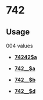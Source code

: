 # 742

## Usage

004 values

-   **[74242$a](../../tags/742/74242a-1.md)**  

-   **[742\_\_$a](../../tags/742/742__a-2.md)**  

-   **[742\_\_$b](../../tags/742/742__b-3.md)**  

-   **[742\_\_$d](../../tags/742/742__d-4.md)**  


